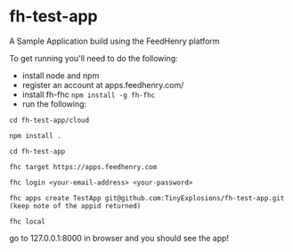 fh-test-app
===========

A Sample Application build using the FeedHenry platform

To get running you'll need to do the following:

* install node and npm
* register an account at apps.feedhenry.com/
* install fh-fhc `npm install -g fh-fhc`
* run the following:
```
cd fh-test-app/cloud

npm install .

cd fh-test-app

fhc target https://apps.feedhenry.com

fhc login <your-email-address> <your-password>

fhc apps create TestApp git@github.com:TinyExplosions/fh-test-app.git (keep note of the appid returned)

fhc local
```

go to 127.0.0.1:8000 in browser and you should see the app!